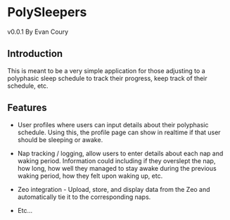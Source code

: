 PolySleepers
============
v0.0.1 By Evan Coury

Introduction
------------
This is meant to be a very simple application for those adjusting to a
polyphasic sleep schedule to track their progress, keep track of their schedule,
etc.

Features
--------

- User profiles where users can input details about their polyphasic schedule.
  Using this, the profile page can show in realtime if that user should be
  sleeping or awake.

- Nap tracking / logging, allow users to enter details about each nap and waking
  period. Information could including if they overslept the nap, how long, how
  well they managed to stay awake during the previous waking period, how they
  felt upon waking up, etc.

- Zeo integration - Upload, store, and display data from the Zeo and
  automatically tie it to the corresponding naps.

- Etc...
